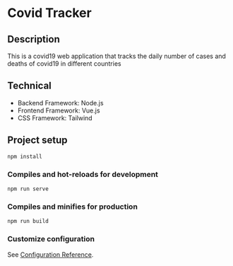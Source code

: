 # Covid Tracker

## Description
This is a covid19 web application that tracks the daily number of cases and deaths of covid19 in different countries

## Technical
- Backend Framework: Node.js
- Frontend Framework: Vue.js
- CSS Framework: Tailwind

## Project setup
```
npm install
```

### Compiles and hot-reloads for development
```
npm run serve
```

### Compiles and minifies for production
```
npm run build
```

### Customize configuration
See [Configuration Reference](https://cli.vuejs.org/config/).

